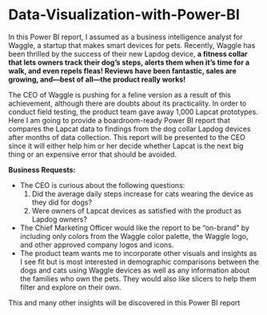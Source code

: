 # Data-Visualization-with-Power-BI

In this Power BI report, I assumed as a business intelligence analyst for Waggle, a startup that makes smart devices for pets. Recently, Waggle has been thrilled by the success of their new Lapdog device, **a fitness collar that lets owners track their dog’s steps, alerts them when it’s time for a walk, and even repels fleas! Reviews have been fantastic, sales are growing, and—best of all—the product really works!**

The CEO of Waggle is pushing for a feline version as a result of this achievement, although there are doubts about its practicality. In order to conduct field testing, the product team gave away 1,000 Lapcat prototypes. Here I am going to provide a boardroom-ready Power BI report that compares the Lapcat data to findings from the dog collar Lapdog devices after months of data collection. This report will be presented to the CEO since it will either help him or her decide whether Lapcat is the next big thing or an expensive error that should be avoided.

**Business Requests:**

- The CEO is curious about the following questions:
  1. Did the average daily steps increase for cats wearing the device as they did for dogs?
  2. Were owners of Lapcat devices as satisfied with the product as Lapdog owners?
- The Chief Marketing Officer would like the report to be “on-brand” by including only colors from the Waggle color palette, the Waggle logo, and other approved company logos and icons.
- The product team wants me to incorporate other visuals and insights as I see fit but is most interested in demographic comparisons between the dogs and cats using Waggle devices as well as any information about the families who own the pets. They would also like slicers to help them filter and explore on their own.

This and many other insights will be discovered in this Power BI report
